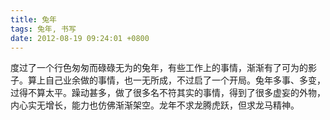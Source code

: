 ```yaml
---
title: 兔年
tags: 兔年, 书写
date: 2012-08-19 09:24:01 +0800
---
```



度过了一个行色匆匆而碌碌无为的兔年，有些工作上的事情，渐渐有了可为的影子。算上自己业余做的事情，也一无所成，不过启了一个开局。兔年多事、多变，过得不算太平。躁动甚多，做了很多名不符其实的事情，得到了很多虚妄的外物，内心实无增长，能力也仿佛渐渐架空。龙年不求龙腾虎跃，但求龙马精神。

